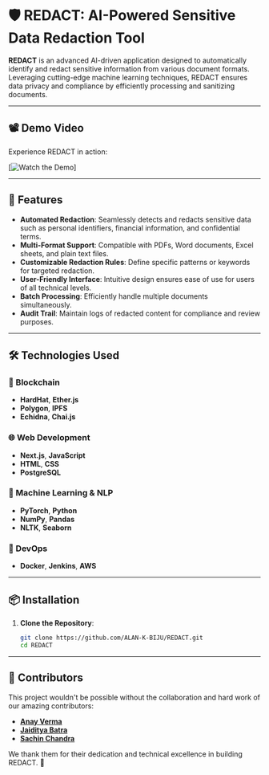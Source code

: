 # 🛡️ REDACT: AI-Powered Sensitive Data Redaction Tool

**REDACT** is an advanced AI-driven application designed to automatically identify and redact sensitive information from various document formats. Leveraging cutting-edge machine learning techniques, REDACT ensures data privacy and compliance by efficiently processing and sanitizing documents.

---

## 📽️ Demo Video

Experience REDACT in action:

[![Watch the Demo](https://drive.google.com/file/d/1s10wnxPpQmpQ-1-vQ3j1EV8hmQp8ii5h/view?usp=sharing)]

---

## 🚀 Features

- **Automated Redaction**: Seamlessly detects and redacts sensitive data such as personal identifiers, financial information, and confidential terms.
- **Multi-Format Support**: Compatible with PDFs, Word documents, Excel sheets, and plain text files.
- **Customizable Redaction Rules**: Define specific patterns or keywords for targeted redaction.
- **User-Friendly Interface**: Intuitive design ensures ease of use for users of all technical levels.
- **Batch Processing**: Efficiently handle multiple documents simultaneously.
- **Audit Trail**: Maintain logs of redacted content for compliance and review purposes.

---

## 🛠️ Technologies Used

### 🔗 Blockchain
- **HardHat**, **Ether.js**
- **Polygon**, **IPFS**
- **Echidna**, **Chai.js**

### 🌐 Web Development
- **Next.js**, **JavaScript**
- **HTML**, **CSS**
- **PostgreSQL**

### 🧠 Machine Learning & NLP
- **PyTorch**, **Python**
- **NumPy**, **Pandas**
- **NLTK**, **Seaborn**

### 🚀 DevOps
- **Docker**, **Jenkins**, **AWS**

---

## 📦 Installation

1. **Clone the Repository**:
   ```bash
   git clone https://github.com/ALAN-K-BIJU/REDACT.git
   cd REDACT

---

## 👥 Contributors

This project wouldn't be possible without the collaboration and hard work of our amazing contributors:

- [**Anay Verma**](https://github.com/Anayverma) 
- [**Jaiditya Batra**](https://github.com/vampconnoisseur) 
- [**Sachin Chandra**](https://github.com/SachinChandra2022) 

We thank them for their dedication and technical excellence in building REDACT. 🙌
